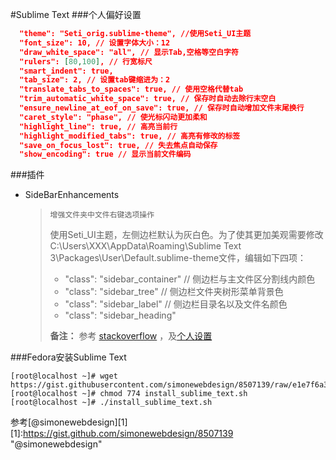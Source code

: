 #Sublime Text
###个人偏好设置
```JSON
  "theme": "Seti_orig.sublime-theme", //使用Seti_UI主题
  "font_size": 10, // 设置字体大小：12
  "draw_white_space": "all", // 显示Tab,空格等空白字符
  "rulers": [80,100], // 行宽标尺
  "smart_indent": true,
  "tab_size": 2, // 设置tab键缩进为：2
  "translate_tabs_to_spaces": true, // 使用空格代替tab
  "trim_automatic_white_space": true, // 保存时自动去除行末空白
  "ensure_newline_at_eof_on_save": true, // 保存时自动增加文件末尾换行
  "caret_style": "phase", // 使光标闪动更加柔和
  "highlight_line": true, // 高亮当前行
  "highlight_modified_tabs": true, // 高亮有修改的标签
  "save_on_focus_lost": true, // 失去焦点自动保存
  "show_encoding": true // 显示当前文件编码
```

###插件

* Side​Bar​Enhancements

  >     增强文件夹中文件右键选项操作
  > 使用Seti_UI主题，左侧边栏默认为灰白色。为了使其更加美观需要修改C:\Users\XXX\AppData\Roaming\Sublime Text 3\Packages\User\Default.sublime-theme文件，编辑如下四项：
  > * "class": "sidebar_container" // 侧边栏与主文件区分割线内颜色
  > * "class": "sidebar_tree" // 侧边栏文件夹树形菜单背景色
  > * "class": "sidebar_label" // 侧边栏目录名以及文件名颜色
  > * "class": "sidebar_heading"
  >
  > __备注：__
  > 参考 [stackoverflow](http://stackoverflow.com/questions/13580561/sublime-text-2-change-side-bar-color)
  > ，及[个人设置](https://github.com/xue2zeng/Toolkit/blob/master/SublimeText/Default.sublime-theme)


###Fedora安装Sublime Text
```
[root@localhost ~]# wget https://gist.githubusercontent.com/simonewebdesign/8507139/raw/e1e7f6a302d44902dc0805eaf85344f1c4e84425/install_sublime_text.sh
[root@localhost ~]# chmod 774 install_sublime_text.sh
[root@localhost ~]# ./install_sublime_text.sh
```
参考[@simonewebdesign][1]
  [1]:https://gist.github.com/simonewebdesign/8507139 "@simonewebdesign"


